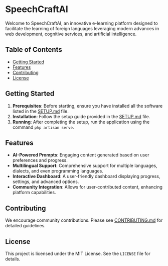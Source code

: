 # SpeechCraftAI

Welcome to SpeechCraftAI, an innovative e-learning platform designed to facilitate the learning of foreign languages leveraging modern advances in web development, cognitive services, and artificial intelligence.

## Table of Contents

- [Getting Started](#getting-started)
- [Features](#features)
- [Contributing](#contributing)
- [License](#license)

## Getting Started

1. **Prerequisites**: Before starting, ensure you have installed all the software listed in the [SETUP.md](SETUP.md) file.
2. **Installation**: Follow the setup guide provided in the [SETUP.md](SETUP.md) file.
3. **Running**: After completing the setup, run the application using the command `php artisan serve`.

## Features

- **AI-Powered Prompts**: Engaging content generated based on user preferences and progress.
- **Multilingual Support**: Comprehensive support for multiple languages, dialects, and even programming languages.
- **Interactive Dashboard**: A user-friendly dashboard displaying progress, settings, and advanced options.
- **Community Integration**: Allows for user-contributed content, enhancing platform capabilities.

## Contributing

We encourage community contributions. Please see [CONTRIBUTING.md](CONTRIBUTING.md) for detailed guidelines.

## License

This project is licensed under the MIT License. See the `LICENSE` file for details.

